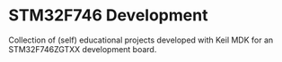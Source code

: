 # STM32F746 Development
 Collection of (self) educational projects developed with Keil MDK for an STM32F746ZGTXX development board.
